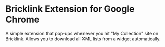 # Bricklink Extension for Google Chrome
A simple extension that pop-ups whenever you hit "My Collection" site on Bricklink. Allows you to download all XML lists from a widget automatically.
